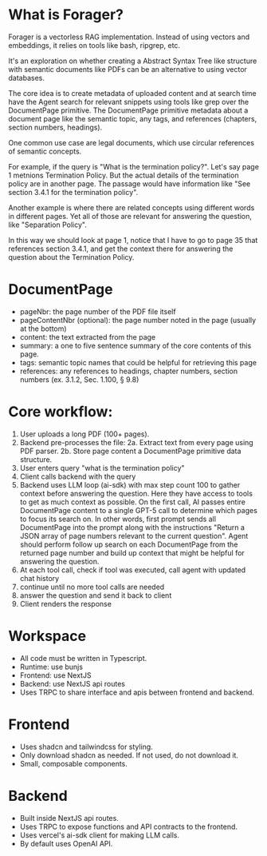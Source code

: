 # What is Forager?

Forager is a vectorless RAG implementation. Instead of using vectors and embeddings, it relies on tools like bash, ripgrep, etc.

It's an exploration on whether creating a Abstract Syntax Tree like structure with semantic documents like PDFs can be an alternative to using vector databases.

The core idea is to create metadata of uploaded content and at search time have the Agent search for relevant snippets using tools like grep over the DocumentPage primitive. The DocumentPage primitive metadata about a document page like the semantic topic, any tags, and references (chapters, section numbers, headings).

One common use case are legal documents, which use circular references of semantic concepts.

For example, if the query is "What is the termination policy?". Let's say page 1 metnions Termination Policy. But the actual details of the termination policy are in another page. The passage would have information like "See section 3.4.1 for the termination policy".

Another example is where there are related concepts using different words in different pages. Yet all of those are relevant for answering the question, like "Separation Policy".

In this way we should look at page 1, notice that I have to go to page 35 that references section 3.4.1, and get the context there for answering the question about the Termination Policy.

# DocumentPage

- pageNbr: the page number of the PDF file itself
- pageContentNbr (optional): the page number noted in the page (usually at the bottom) 
- content: the text extracted from the page
- summary: a one to five sentence summary of the core contents of this page.
- tags: semantic topic names that could be helpful for retrieving this page
- references: any references to headings, chapter numbers, section numbers (ex. 3.1.2, Sec. 1.100, § 9.8)

# Core workflow:
1. User uploads a long PDF (100+ pages).
2. Backend pre-processes the file:
  2a. Extract text from every page using PDF parser.
  2b. Store page content a DocumentPage primitive data structure.
3. User enters query "what is the termination policy"
4. Client calls backend with the query
5. Backend uses LLM loop (ai-sdk) with max step count 100 to gather context before answering the question. Here they have access to tools to get as much context as possible. On the first call, AI passes entire DocumentPage content to a single GPT-5 call to determine which pages to focus its search on. In other words, first prompt sends all DocumentPage into the prompt along with the instructions "Return a JSON array of page numbers relevant to the current question". Agent should perform follow up search on each DocumentPage from the returned page number and build up context that might be helpful for answering the question.
6. At each tool call, check if tool was executed, call agent with updated chat history
7. continue until no more tool calls are needed
8. answer the question and send it back to client
9. Client renders the response

# Workspace

- All code must be written in Typescript.
- Runtime: use bunjs
- Frontend: use NextJS 
- Backend: use NextJS api routes
- Uses TRPC to share interface and apis between frontend and backend. 

# Frontend

- Uses shadcn and tailwindcss for styling.
- Only download shadcn as needed. If not used, do not download it.
- Small, composable components.

# Backend

- Built inside NextJS api routes.
- Uses TRPC to expose functions and API contracts to the frontend.
- Uses vercel's ai-sdk client for making LLM calls.
- By default uses OpenAI API.
